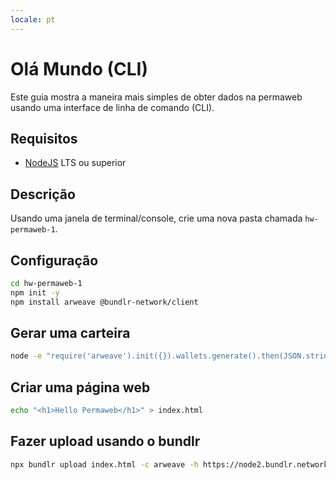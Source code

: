 ```yaml
---
locale: pt
---
```

# Olá Mundo (CLI)

Este guia mostra a maneira mais simples de obter dados na permaweb usando uma interface de linha de comando (CLI).

## Requisitos

* [NodeJS](https://nodejs.org) LTS ou superior

## Descrição

Usando uma janela de terminal/console, crie uma nova pasta chamada `hw-permaweb-1`.

## Configuração

```sh
cd hw-permaweb-1
npm init -y
npm install arweave @bundlr-network/client
```


## Gerar uma carteira

```sh
node -e "require('arweave').init({}).wallets.generate().then(JSON.stringify).then(console.log.bind(console))" > wallet.json
```

## Criar uma página web

```sh
echo "<h1>Hello Permaweb</h1>" > index.html
```

## Fazer upload usando o bundlr

```sh
npx bundlr upload index.html -c arweave -h https://node2.bundlr.network -w ./wallet.json
```